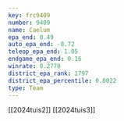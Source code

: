 ```yaml
---
key: frc9409
number: 9409
name: Caelum
epa_end: 0.49
auto_epa_end: -0.72
teleop_epa_end: 1.05
endgame_epa_end: 0.16
winrate: 0.2778
district_epa_rank: 1797
district_epa_percentile: 0.0022
type: Team
---
```

[[2024tuis2]]
[[2024tuis3]]

